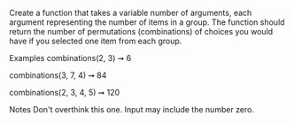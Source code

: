 Create a function that takes a variable number of arguments, each argument representing the number of items in a group. The function should return the number of permutations (combinations) of choices you would have if you selected one item from each group.

Examples
combinations(2, 3) ➞ 6

combinations(3, 7, 4) ➞ 84

combinations(2, 3, 4, 5) ➞ 120

Notes
Don't overthink this one.
Input may include the number zero.